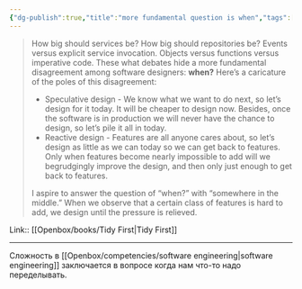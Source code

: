 ```yaml
---
{"dg-publish":true,"title":"more fundamental question is when","tags":["quotes"],"date":"2024-02-12T13:23:15+03:00","modified_at":"2024-03-11T12:55:42+03:00","aliases":"more fundamental question is when","dg-path":"/quotes/202402121323.md","permalink":"/quotes/202402121323/","dgPassFrontmatter":true}
---
```



> How big should services be? How big should repositories be? Events versus explicit service invocation. Objects versus functions versus imperative code. These what debates hide a more fundamental disagreement among software designers: **when?** 
> Here’s a caricature of the poles of this disagreement:
> - Speculative design - We know what we want to do next, so let’s design for it today. It will be cheaper to design now. Besides, once the software is in production we will never have the chance to design, so let’s pile it all in today.
> - Reactive design - Features are all anyone cares about, so let’s design as little as we can today so we can get back to features. Only when features become nearly impossible to add will we begrudgingly improve the design, and then only just enough to get back to features.
>
> I aspire to answer the question of “when?” with “somewhere in the middle.” When we observe that a certain class of features is hard to add, we design until the pressure is relieved.

Link:: [[Openbox/books/Tidy First\|Tidy First]]

---

Сложность в [[Openbox/competencies/software engineering\|software engineering]] заключается в вопросе когда нам что-то надо переделывать.
